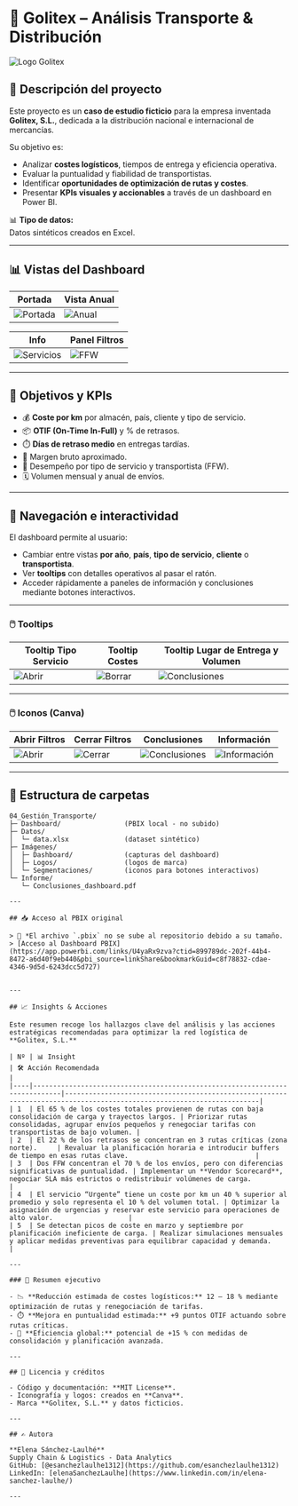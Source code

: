 # 🚛 Golitex – Análisis Transporte & Distribución

![Logo Golitex](Imágenes/Logos/Logo_empresa.png)

## 🧭 Descripción del proyecto

Este proyecto es un **caso de estudio ficticio** para la empresa inventada **Golitex, S.L.**, dedicada a la distribución nacional e internacional de mercancías.  

Su objetivo es:
- Analizar **costes logísticos**, tiempos de entrega y eficiencia operativa.
- Evaluar la puntualidad y fiabilidad de transportistas.
- Identificar **oportunidades de optimización de rutas y costes**.
- Presentar **KPIs visuales y accionables** a través de un dashboard en Power BI.

📊 **Tipo de datos:**  
Datos sintéticos creados en Excel.

---

## 📊 Vistas del Dashboard

| Portada | Vista Anual |
|---------|-------------|
| ![Portada](Imágenes/Dashboard/Portada.png) | ![Anual](Imágenes/Dashboard/Dashboard_2021.png) | ![Anual](Imágenes/Dashboard/Dashboard_2022.png)

| Info | Panel Filtros |
|-----------|-------------------|
| ![Servicios](Imágenes/Dashboard/Dashboard_info.png) | ![FFW](Imágenes/Dashboard/Dashboard_panel_filtros.png) |

---

## 🎯 Objetivos y KPIs

- 💰 **Coste por km** por almacén, país, cliente y tipo de servicio.  
- 📦 **OTIF (On-Time In-Full)** y % de retrasos.  
- ⏱️ **Días de retraso medio** en entregas tardías.  
- 🧾 Margen bruto aproximado.  
- 🧭 Desempeño por tipo de servicio y transportista (FFW).  
- 🗓️ Volumen mensual y anual de envíos.

---

## 🧭 Navegación e interactividad

El dashboard permite al usuario:
- Cambiar entre vistas **por año**, **país**, **tipo de servicio**, **cliente** o **transportista**.  
- Ver **tooltips** con detalles operativos al pasar el ratón.  
- Acceder rápidamente a paneles de información y conclusiones mediante botones interactivos.

---

### 🖱️ Tooltips

| Tooltip Tipo Servicio | Tooltip Costes | Tooltip Lugar de Entrega y Volumen |
|-----------------------|----------------|------------------------------------|
| ![Abrir](Imágenes/Dashboard/Tooltip1.png) | ![Borrar](Imágenes/Dashboard/Tooltip2.png) | ![Conclusiones](Imágenes/Dashboard/Tooltip3.png) |

---

### 🖱️ Iconos (Canva)

| Abrir Filtros | Cerrar Filtros | Conclusiones | Información |
|---------------|----------------|--------------|--------------|
| ![Abrir](Imágenes/Segementaciones/AbrirFiltros.png) | ![Cerrar](Imágenes/Segementaciones/CerrarFiltros.png) | ![Conclusiones](Imágenes/Segmentaciones/Conclusiones.png) | ![Información](Imágenes/Segmentaciones/Info.png) |

---

## 📂 Estructura de carpetas

```plaintext
04_Gestión_Transporte/
├─ Dashboard/                (PBIX local - no subido)
├─ Datos/
│  └─ data.xlsx              (dataset sintético)
├─ Imágenes/
│  ├─ Dashboard/             (capturas del dashboard)
│  ├─ Logos/                 (logos de marca)
│  └─ Segmentaciones/        (iconos para botones interactivos)
└─ Informe/
   └─ Conclusiones_dashboard.pdf

---

## 📥 Acceso al PBIX original

> 📌 *El archivo `.pbix` no se sube al repositorio debido a su tamaño.  
> [Acceso al Dashboard PBIX] (https://app.powerbi.com/links/U4yaRx9zva?ctid=899789dc-202f-44b4-8472-a6d40f9eb440&pbi_source=linkShare&bookmarkGuid=c8f78832-cdae-4346-9d5d-6243dcc5d727)


---

## 📈 Insights & Acciones

Este resumen recoge los hallazgos clave del análisis y las acciones estratégicas recomendadas para optimizar la red logística de **Golitex, S.L.**

| Nº | 📊 Insight                                                                 | 🛠️ Acción Recomendada                                                                                                 |
|----|-----------------------------------------------------------------------------|-----------------------------------------------------------------------------------------------------------------------|
| 1  | El 65 % de los costes totales provienen de rutas con baja consolidación de carga y trayectos largos. | Priorizar rutas consolidadas, agrupar envíos pequeños y renegociar tarifas con transportistas de bajo volumen. |
| 2  | El 22 % de los retrasos se concentran en 3 rutas críticas (zona norte).     | Revaluar la planificación horaria e introducir buffers de tiempo en esas rutas clave.                                |
| 3  | Dos FFW concentran el 70 % de los envíos, pero con diferencias significativas de puntualidad. | Implementar un **Vendor Scorecard**, negociar SLA más estrictos o redistribuir volúmenes de carga.              |
| 4  | El servicio “Urgente” tiene un coste por km un 40 % superior al promedio y solo representa el 10 % del volumen total. | Optimizar la asignación de urgencias y reservar este servicio para operaciones de alto valor.                   |
| 5  | Se detectan picos de coste en marzo y septiembre por planificación ineficiente de carga. | Realizar simulaciones mensuales y aplicar medidas preventivas para equilibrar capacidad y demanda.             |

---

### 📌 Resumen ejecutivo

- 📉 **Reducción estimada de costes logísticos:** 12 – 18 % mediante optimización de rutas y renegociación de tarifas.  
- ⏱️ **Mejora en puntualidad estimada:** +9 puntos OTIF actuando sobre rutas críticas.  
- 🚀 **Eficiencia global:** potencial de +15 % con medidas de consolidación y planificación avanzada.

---

## 📄 Licencia y créditos

- Código y documentación: **MIT License**.  
- Iconografía y logos: creados en **Canva**.  
- Marca **Golitex, S.L.** y datos ficticios.

---

## ✍️ Autora

**Elena Sánchez-Laulhé**  
Supply Chain & Logistics - Data Analytics  
GitHub: [@esanchezlaulhe1312](https://github.com/esanchezlaulhe1312)
LinkedIn: [elenaSanchezLaulhe](https://www.linkedin.com/in/elena-sanchez-laulhe/)

---
